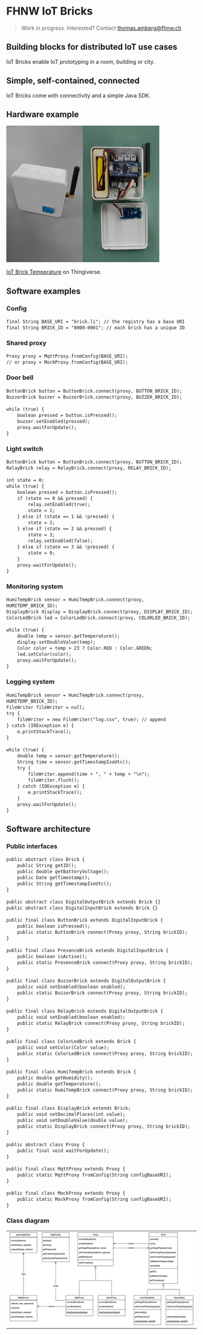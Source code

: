 # FHNW IoT Bricks
> Work in progress. Interested? Contact thomas.amberg@fhnw.ch
## Building blocks for distributed IoT use cases
IoT Bricks enable IoT prototyping in a room, building or city.
## Simple, self-contained, connected
IoT Bricks come with connectivity and a simple Java SDK.
## Hardware example
<img src="IoTBrickTemperature.jpg"/>

[IoT Brick Temperature](https://www.thingiverse.com/thing:3638252) on Thingiverse.

## Software examples
### Config
```
final String BASE_URI = "brick.li"; // the registry has a base URI
final String BRICK_ID = "0000-0001"; // each brick has a unique ID
```
### Shared proxy
```
Proxy proxy = MqttProxy.fromConfig(BASE_URI);
// or proxy = MockProxy.fromConfig(BASE_URI);
```
### Door bell
```
ButtonBrick button = ButtonBrick.connect(proxy, BUTTON_BRICK_ID);
BuzzerBrick buzzer = BuzzerBrick.connect(proxy, BUZZER_BRICK_ID);

while (true) {
    boolean pressed = button.isPressed();
    buzzer.setEnabled(pressed);
    proxy.waitForUpdate();
}
```
### Light switch
```
ButtonBrick button = ButtonBrick.connect(proxy, BUTTON_BRICK_ID);
RelayBrick relay = RelayBrick.connect(proxy, RELAY_BRICK_ID);

int state = 0;
while (true) {
    boolean pressed = button.isPressed();
    if (state == 0 && pressed) {
        relay.setEnabled(true);
        state = 1;
    } else if (state == 1 && !pressed) {
        state = 2;
    } else if (state == 2 && pressed) {
        state = 3;
        relay.setEnabled(false);
    } else if (state == 3 && !pressed) {
        state = 0;
    }
    proxy.waitForUpdate();
}
```
### Monitoring system
```
HumiTempBrick sensor = HumiTempBrick.connect(proxy, HUMITEMP_BRICK_ID);
DisplayBrick display = DisplayBrick.connect(proxy, DISPLAY_BRICK_ID);
ColorLedBrick led = ColorLedBrick.connect(proxy, COLORLED_BRICK_ID);

while (true) {
    double temp = sensor.getTemperature();
    display.setDoubleValue(temp);
    Color color = temp > 23 ? Color.RED : Color.GREEN;
    led.setColor(color);
    proxy.waitForUpdate();
}
```
### Logging system
```
HumiTempBrick sensor = HumiTempBrick.connect(proxy, HUMITEMP_BRICK_ID);
FileWriter fileWriter = null;
try {
    fileWriter = new FileWriter("log.csv", true); // append
} catch (IOException e) {
    e.printStackTrace();
}

while (true) {
    double temp = sensor.getTemperature();
    String time = sensor.getTimestampIsoUtc();
    try {
        fileWriter.append(time + ", " + temp + "\n");
        fileWriter.flush();
    } catch (IOException e) {
        e.printStackTrace();
    }
    proxy.waitForUpdate();
}
```
## Software architecture
### Public interfaces
```
public abstract class Brick {
    public String getID();
    public double getBatteryVoltage();
    public Date getTimestamp();
    public String getTimestampIsoUtc();
}

public abstract class DigitalOutputBrick extends Brick {}
public abstract class DigitalInputBrick extends Brick {}

public final class ButtonBrick extends DigitalInputBrick {
    public boolean isPressed();
    public static ButtonBrick connect(Proxy proxy, String brickID);
}

public final class PresenceBrick extends DigitalInputBrick {
    public boolean isActive();
    public static PresenceBrick connect(Proxy proxy, String brickID);
}

public final class BuzzerBrick extends DigitalOutputBrick {
    public void setEnabled(boolean enabled);
    public static BuzzerBrick connect(Proxy proxy, String brickID);
}

public final class RelayBrick extends DigitalOutputBrick {
    public void setEnabled(boolean enabled);
    public static RelayBrick connect(Proxy proxy, String brickID);
}

public final class ColorLedBrick extends Brick {
    public void setColor(Color value);
    public static ColorLedBrick connect(Proxy proxy, String brickID);
}

public final class HumiTempBrick extends Brick {
    public double getHumidity();
    public double getTemperature();
    public static HumiTempBrick connect(Proxy proxy, String brickID);
}

public final class DisplayBrick extends Brick;
    public void setDecimalPlaces(int value);
    public void setDoubleValue(double value);
    public static DisplayBrick connect(Proxy proxy, String brickID);
}

public abstract class Proxy {
    public final void waitForUpdate();
}

public final class MqttProxy extends Proxy {
    public static MqttProxy fromConfig(String configBaseURI);
}     

public final class MockProxy extends Proxy {
    public static MockProxy fromConfig(String configBaseURI);
}
```
### Class diagram
<table><tr><td><img width="600" src="IoTBricksClassDiagram.jpg"></td></tr></table>
